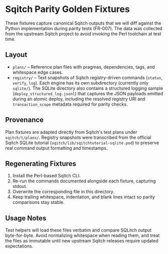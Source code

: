 # Sqitch Parity Golden Fixtures

These fixtures capture canonical Sqitch outputs that we will diff against the Python implementation during parity tests (FR-007). The data was collected from the upstream Sqitch project to avoid invoking the Perl toolchain at test time.

## Layout

- `plans/` – Reference plan files with pragmas, dependencies, tags, and whitespace edge cases.
- `registry/` – Text snapshots of Sqitch registry-driven commands (`status`, `verify`, `log`). Each engine has its own subdirectory (currently only `sqlite/`). The SQLite directory also contains a structured logging sample (`deploy_structured_log.jsonl`) that captures the JSON payloads emitted during an atomic deploy, including the resolved registry URI and `transaction_scope` metadata required for parity checks.

## Provenance

Plan fixtures are adapted directly from Sqitch's test plans under `sqitch/t/plans/`. Registry snapshots were transcribed from the official Sqitch SQLite tutorial (`sqitch/lib/sqitchtutorial-sqlite.pod`) to preserve real command output formatting and timestamps.

## Regenerating Fixtures

1. Install the Perl-based Sqitch CLI.
2. Re-run the commands documented alongside each fixture, capturing stdout.
3. Overwrite the corresponding file in this directory.
4. Keep trailing whitespace, indentation, and blank lines intact so parity comparisons stay stable.

## Usage Notes

Test helpers will load these files verbatim and compare SQLitch output byte-for-byte. Avoid normalizing whitespace when reading them, and treat the files as immutable until new upstream Sqitch releases require updated expectations.
